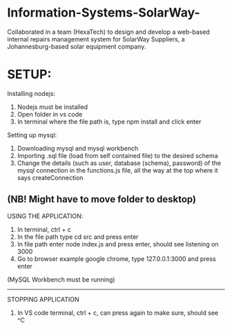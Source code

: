 # Information-Systems-SolarWay-
Collaborated in a team (HexaTech) to design and develop a web-based internal repairs management system for SolarWay Suppliers, a Johannesburg-based solar equipment company.

# SETUP:

Installing nodejs:
1. Nodejs must be installed
2. Open folder in vs code
3. In terminal where the file path is, type npm install and click enter

Setting up mysql:
1. Downloading mysql and mysql workbench
2. Importing .sql file (load from self contained file) to the desired schema
3. Change the details (such as user, database (schema), password) of the mysql connection in the functions.js file, all the way at the top where it says createConnection

(NB! Might have to move folder to desktop)
---------------------------------------------------------------------------------------------------------------------------------------------------------------------------
USING THE APPLICATION:

1. In terminal, ctrl + c 
2. In the file path type cd src and press enter
3. In file path enter node index.js and press enter, should see listening on 3000
4. Go to browser example google chrome, type 127.0.0.1:3000 and press enter

(MySQL Workbench must be running)

------------------------------------------------------------------------------------
STOPPING APPLICATION

1. In VS code terminal, ctrl + c, can press again to make sure, should see ^C
